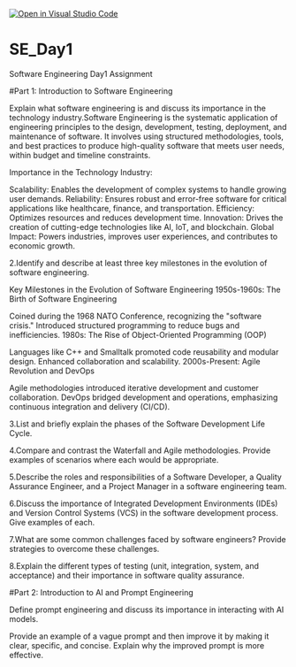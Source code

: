 [![Open in Visual Studio Code](https://classroom.github.com/assets/open-in-vscode-2e0aaae1b6195c2367325f4f02e2d04e9abb55f0b24a779b69b11b9e10269abc.svg)](https://classroom.github.com/online_ide?assignment_repo_id=17341904&assignment_repo_type=AssignmentRepo)
# SE_Day1
Software Engineering Day1 Assignment

#Part 1: Introduction to Software Engineering

Explain what software engineering is and discuss its importance in the technology industry.Software Engineering is the systematic application of engineering principles to the design, development, testing, deployment, and maintenance of software. It involves using structured methodologies, tools, and best practices to produce high-quality software that meets user needs, within budget and timeline constraints.

Importance in the Technology Industry:

Scalability: Enables the development of complex systems to handle growing user demands.
Reliability: Ensures robust and error-free software for critical applications like healthcare, finance, and transportation.
Efficiency: Optimizes resources and reduces development time.
Innovation: Drives the creation of cutting-edge technologies like AI, IoT, and blockchain.
Global Impact: Powers industries, improves user experiences, and contributes to economic growth.

2.Identify and describe at least three key milestones in the evolution of software engineering.

Key Milestones in the Evolution of Software Engineering
1950s-1960s: The Birth of Software Engineering

Coined during the 1968 NATO Conference, recognizing the "software crisis."
Introduced structured programming to reduce bugs and inefficiencies.
1980s: The Rise of Object-Oriented Programming (OOP)

Languages like C++ and Smalltalk promoted code reusability and modular design.
Enhanced collaboration and scalability.
2000s-Present: Agile Revolution and DevOps

Agile methodologies introduced iterative development and customer collaboration.
DevOps bridged development and operations, emphasizing continuous integration and delivery (CI/CD).


3.List and briefly explain the phases of the Software Development Life Cycle.


4.Compare and contrast the Waterfall and Agile methodologies. Provide examples of scenarios where each would be appropriate.


5.Describe the roles and responsibilities of a Software Developer, a Quality Assurance Engineer, and a Project Manager in a software engineering team.


6.Discuss the importance of Integrated Development Environments (IDEs) and Version Control Systems (VCS) in the software development process. Give examples of each.


7.What are some common challenges faced by software engineers? Provide strategies to overcome these challenges.


8.Explain the different types of testing (unit, integration, system, and acceptance) and their importance in software quality assurance.


#Part 2: Introduction to AI and Prompt Engineering


Define prompt engineering and discuss its importance in interacting with AI models.


Provide an example of a vague prompt and then improve it by making it clear, specific, and concise. Explain why the improved prompt is more effective.
